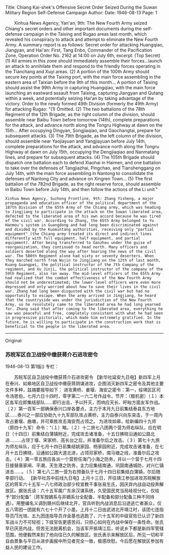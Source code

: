 Title: Chiang Kai-shek's Offensive Secret Order Seized During the Suwan Military Region Self-Defense Campaign
Author:
Date: 1946-08-13
Page: 1

　　Xinhua News Agency, Yan'an, 9th: The New Fourth Army seized Chiang's secret orders and other important documents during the self-defense campaign in the Taixing and Rugao areas last month, which revealed his conspiracy to attack and attempt to eliminate the New Fourth Army. A summary report is as follows:
    Secret order for attacking Huangqiao, Jiangyan, and Hai'an: First, Tang Enbo, Commander of the Pacification Zone, Operation Order No. 2162 at 14:00 on July 6th, excerpt: (Top Secret) (1) All armies in this zone should immediately assemble their forces...launch an attack to annihilate them and respond to the friendly forces operating in the Tianchang and Xuyi areas. (2) A portion of the 100th Army should secure key points at the Taixing port, with the main force assembling in the eastern area of Taixian before the 9th of this month... A portion of Taixing should assist the 99th Army in capturing Huangqiao, with the main force launching an eastward assault from Taixing, capturing Jiangyan and Qutang within a week, and potentially seizing Hai'an by taking advantage of the victory.
    Order to the newly formed 49th Division (formerly the 49th Army) for attacking Rugao: "(1) Omitted. (2) The two battalions of the 78th Regiment of the 12th Brigade, as the right column of the division, should assemble near Baibu Town before tomorrow (14th), complete preparations for the attack, and advance north along the Tongru Highway at dawn on the 15th... After occupying Dingyan, Songjiaqiao, and Gaochangtai, prepare for subsequent attacks. (3) The 79th Brigade, as the left column of the division, should assemble near Yaojiayuan and Yangjiayuan before July 14th, complete preparations for the attack, and advance north along the Tongru Highway at dawn on July 15th, occupying the Dengjiaqiao and Nanmatang lines, and prepare for subsequent attacks. (4) The 105th Brigade should dispatch one battalion each to defend Xiaohai in Haimen, and one battalion to take over the defenses of Tangjiazhai, Pingchao, and Tianshenggang on July 14th, with the main force assembling in Nantong to consolidate the defenses of Nantong City and advance on Xingren Town... (5) The first battalion of the 782nd Brigade, as the right reserve force, should assemble in Baibu Town before July 14th, and then follow the actions of the Li unit."

    Xinhua News Agency, Suzhong Frontline, 9th: Zhang Yisheng, a major propaganda and education officer of the political department of the 187th Division of the 65th Army of the Chiang army, which was heading to Jingjiang to participate in the attack on the Suwan liberated area, defected to the liberated area of his own accord because he was tired of the civil war. According to Zhang, the 65th Army belonged to Yu Hanmou's system in Guangdong and had long been discriminated against and divided by the Kuomintang authorities, receiving only "partial equipment" (the Chiang army treated its direct and indirect lines differently with full equipment, half equipment, and partial equipment). After being transferred to Ganzhou under the guise of reorganization, they continued to head north. Many officers and soldiers deserted along the way after hearing the news of the civil war. The 580th Regiment alone had sixty or seventy deserters. When they marched north from Wujin to Jingjiang on the 12th of last month, Kuang Guangpei, the political instructor of the 7th Company of the regiment, and Xu Jinji, the political instructor of the company of the 59th Regiment, also ran away. The mid-level officers of the 65th Army had realized that the combat effectiveness of the New Fourth Army should not be underestimated; the lower-level officers were even more depressed and only worried about how to save their lives in the civil war. Zhang had long been disgusted with the civil war but had no opportunity to escape. When the army arrived in Jingjiang, he heard that the countryside was under the jurisdiction of the New Fourth Army, so he resolutely came to the liberated area he had long yearned for. Zhang said that after coming to the liberated area, everything he saw was peaceful and free, completely consistent with what he had seen in progressive pictorials, which made him extremely gratified. In the future, he is willing to participate in the construction work that is beneficial to the people in the liberated area.



<hr /> 

Original: 


### 苏皖军区自卫战役中缴获蒋介石进攻密令

1946-08-13
第1版()
专栏：

　　苏皖军区自卫战役中缴获蒋介石进攻密令
    【新华社延安九日电】新四军上月在泰兴、如皋地区自卫战役中缴获蒋阴谋进攻，企图消灭新四军之密令及其他主要文件多种，兹摘要报导如下：
    进攻黄桥、姜堰、海安之密令：第一，绥靖区区司令汤恩伯，七月六日十四时，零字第二一六二号作战令，节开：（极机密）（１）本区各军应即集结部队……即行出击，予以歼灭，而响应天长、盱眙方面友军作战。（２）第一百军一部确保泰兴口岸各要点，主力于本月九日前集结泰县东方地区……泰兴之一部应协助九十九军部队攻占黄桥，主力自泰兴向东突击，于一周内攻占姜堰、曲塘，并可乘胜攻击海安而占领之。
    为进攻如皋，给新编四十九师（原四十九军）命令：“（１）略。（２）十二旅七八团两个营为师右纵队，应在明日（十四日）前集结白蒲镇附近，完成攻击诸准备，十五日拂晓沿通如公路北进………占领丁堰、宋家桥、高长台之后，并准备尔后之攻击。（３）第七十九旅为师左纵队，应于七月十四日前集结姚家园、杨家园附近，完成攻击诸准备，在七月十五日拂晓，沿通如公路大道北进，占领邓家桥，南马塘之线，准备尔后之攻击。（４）第一零五旅应各派一个营担任海门小海之防务，并以一个营于七月十四日接替唐家闸、平潮，天生港之防务，主力应集结南通，巩固南通城防，对兴仁镇进击……。（５）第七八二旅一营为右预备队于七月十四日前集结白蒲镇，尔后随李部行动。
    【新华社苏中前线九日电】上月十三日，开往靖江参加进攻苏皖解放区的蒋军六十五军一八七师政治部少校宣教干事张易生氏，因厌弃内战自动投奔解放区。据张氏谈：六十五军属广东余汉谋系统，久受国民党当局岐视分化，仅给予“部分配备”（蒋军按嫡系与非嫡系分全配备、半配备和部分配备三种不同待遇）。用整编名义调到赣州后继续北开，官兵听到内战消息后沿途逃亡者甚众，仅五八零团一团就有六七十个开了小差。上月十二日由武进北开靖江时，该团七连指导员邝光培、五九团连指导员许金基也逃跑了，六十五军的中级官佐已认识了新四军战斗力不可轻视；下级官佐更感苦闷，只担心如何在内战中保存一条性命。张氏早已厌恶内战，但苦无法脱离机会，当该军开抵靖江后，听说乡下都是新四军管辖范围，他便毅然来到了他向往已久的解放区。张氏表示来解放区后，所见一切和平自由景象与平日从进步画报中所见者完全一致，极感欣慰。今后愿在解放区参加有益人民的建设工作。
